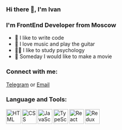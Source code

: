 ### Hi there 👋, I'm Ivan

### I'm FrontEnd Developer from Moscow 
- 💪 I like to write code 
- 🎸 I love music and play the guitar 
- 👨‍🔬 I like to study psychology 
- 🎥 Someday I would like to make a movie 

### Connect with me:
[Telegram](https://t.me/josefKru "Telegram") or [Email](mailto:josefkaru@gmail.com "Email")

### Language and Tools:
<img align="left" alt="HTML" width="40px" height='40px' src="https://it-incubator.ru/_next/image?url=%2F_next%2Fstatic%2Fmedia%2Fhtml.62b58041.svg&w=1920&q=75" />
<img align="left" alt="CSS" width="40px" height='40px' src="https://it-incubator.ru/_next/image?url=%2F_next%2Fstatic%2Fmedia%2Fcss.87872113.svg&w=1920&q=75" />
<img align="left" alt="JavaScript" width="40px" src="https://it-incubator.ru/_next/image?url=%2F_next%2Fstatic%2Fmedia%2FjavaScript.00f974bc.svg&w=1920&q=75" />
<img align="left" alt="TypeScript" width="40px" src="https://it-incubator.ru/_next/image?url=%2F_next%2Fstatic%2Fmedia%2FtypeScript.d7616c23.svg&w=1920&q=75" />
<img align="left" alt="React" width="40px" src="https://it-incubator.ru/_next/image?url=%2F_next%2Fstatic%2Fmedia%2Freact.2375ceab.svg&w=1920&q=75" />
<img align="left" alt="Redux" width="40px" src="https://it-incubator.ru/_next/image?url=%2F_next%2Fstatic%2Fmedia%2FreduxToolkit.ad38c806.svg&w=1920&q=75" />


<!--
**JosefKru/JosefKru** is a ✨ _special_ ✨ repository because its `README.md` (this file) appears on your GitHub profile.

Here are some ideas to get you started:

- 🔭 I’m currently working on ...
- 🌱 I’m currently learning ...
- 👯 I’m looking to collaborate on ...
- 🤔 I’m looking for help with ...
- 💬 Ask me about ...
- 📫 How to reach me: ...
- 😄 Pronouns: ...
- ⚡ Fun fact: ...
-->
